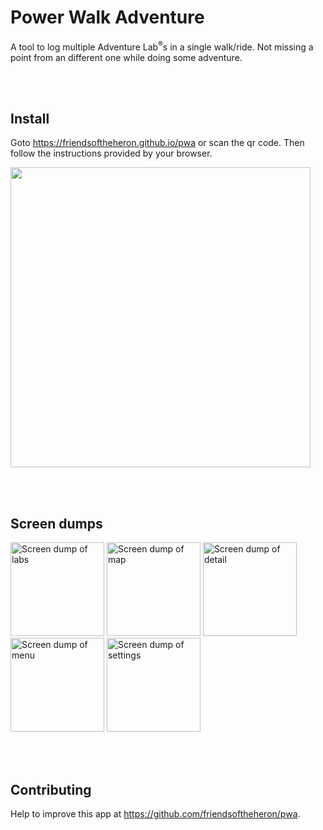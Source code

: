 # Power Walk Adventure

A tool to log multiple Adventure Lab<sup>®</sup>s in a single walk/ride.
Not missing a point from an different one while doing some adventure.

<br /><br />

## Install
Goto <https://friendsoftheheron.github.io/pwa> or scan the qr code.
Then follow the instructions provided by your browser.

[<img width="480" height="480" src="https://friendsoftheheron.github.io/pwa/images/qr-code.svg">](https://friendsoftheheron.github.io/pwa)

<br /><br />

## Screen dumps

<div style="grid-template-columns: 1fr 1fr 1fr 1fr 1fr" >
    <img
        alt="Screen dump of labs"
        src="https://raw.githubusercontent.com/friendsoftheheron/pwa/master/images/screenshots/labs.png"
        style="width:150px"
        title="Labs"
    />
    <img
        alt="Screen dump of map"
        src="https://raw.githubusercontent.com/friendsoftheheron/pwa/master/images/screenshots/map.png"
        style="width:150px"
        title="Map"
    />
    <img
        alt="Screen dump of detail"
        src="https://raw.githubusercontent.com/friendsoftheheron/pwa/master/images/screenshots/detail.png"
        style="width:150px"
        title="Detail"
    />
    <img
        alt="Screen dump of menu"
        src="https://raw.githubusercontent.com/friendsoftheheron/pwa/master/images/screenshots/menu.png"
        style="width:150px"
        title="Menu"
    />
    <img
        alt="Screen dump of settings"
        src="https://raw.githubusercontent.com/friendsoftheheron/pwa/master/images/screenshots/settings.png"
        style="width:150px"
        title="Settings"
    />
</div>

<br /><br />

## Contributing

Help to improve this app at <https://github.com/friendsoftheheron/pwa>.

<br /><br /><br /><br />
